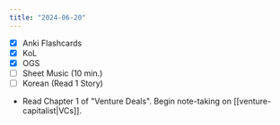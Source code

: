 ```yaml
---
title: "2024-06-20"
---
```


- [x] Anki Flashcards
- [x] KoL
- [x] OGS
- [ ] Sheet Music (10 min.)
- [ ] Korean (Read 1 Story)

* Read Chapter 1 of "Venture Deals". Begin note-taking on [[venture-capitalist|VCs]].